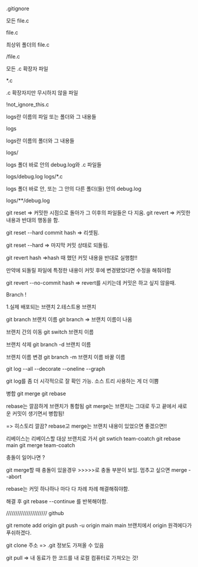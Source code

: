 .gitignore

모든 file.c

file.c

최상위 폴더의 file.c

/file.c

모든 .c 확장자 파일

\*.c

.c 확장자지만 무시하지 않을 파일

!not_ignore_this.c

logs란 이름의 파일 또는 폴더와 그 내용들

logs

logs란 이름의 폴더와 그 내용들

logs/

logs 폴더 바로 안의 debug.log와 .c 파일들

logs/debug.log
logs/\*.c

logs 폴더 바로 안, 또는 그 안의 다른 폴더(들) 안의 debug.log

logs/\*\*/debug.log

git reset
=> 커밋한 시점으로 돌아가 그 이후의 파일들은 다 지움.
git revert
=> 커밋한 내용과 반대의 행동을 함.

git reset --hard commit hash
=> 리셋됨.

git reset --hard
=> 마지막 커밋 상태로 되돌림.

git revert hash
=>hash 때 했던 커밋 내용을 반대로 실행함!!

만약에 되돌릴 파일에 특정한 내용이 커밋 후에 변경됐었다면 수정을 해줘야함

git revert --no-commit hash => revert를 시키는데 커밋은 하고 싶지 않을때.

Branch !

1.실제 배포되는 브랜치 2.테스트용 브랜치

git branch 브랜치 이름
git branch
=> 브랜치 이름이 나옴

브랜치 간의 이동
git switch 브랜치 이름

브랜치 삭제
git branch -d 브랜치 이름

브랜치 이름 변경
git branch -m 브랜치 이름 바꿀 이름

git log --all --decorate --oneline --graph

git log를 좀 더 시각적으로 잘 확인 가능.
소스 트리 사용하는 게 더 이쁨

병합
git merge
git rebase

rebase는 깔끔하게 브랜치가 통합됨
git merge는 브랜치는 그대로 두고 끝에서 새로운 커밋이 생기면서 병합됨!

=> 히스토리 깔끔? rebase고 merge는 브랜치 내용이 있었으면 좋겠으면!!

리베이스는 리베이스할 대상 브랜치로 가서
git swtich team-coatch
git rebase main
git merge team-coatch

충돌이 일어나면 ?

git merge할 때 충돌이 있을경우 >>>>>로 충돌 부분이 보임.
멈추고 싶으면 merge --abort

rebase는 커밋 하나하나 마다 다 차례 차례 해결해줘야함.

해결 후
git rebase --continue
를 반복해야함.

//////////////////////
github

git remote add origin
git push -u origin main
main 브랜치에서 origin 원격에다가 푸쉬하겠다.

git clone 주소 => .git 정보도 가져올 수 있음

git pull
=> 내 동료가 한 코드를 내 로컬 컴퓨터로 가져오는 것!
